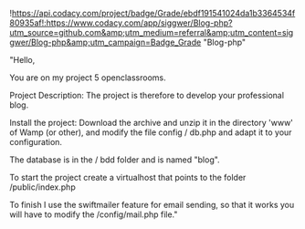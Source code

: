 !https://api.codacy.com/project/badge/Grade/ebdf191541024da1b3364534f80935af!:https://www.codacy.com/app/siggwer/Blog-php?utm_source=github.com&amp;utm_medium=referral&amp;utm_content=siggwer/Blog-php&amp;utm_campaign=Badge_Grade
"Blog-php" 

"Hello,

You are on my project 5 openclassrooms.

Project Description: The project is therefore to develop your professional blog.

Install the project: Download the archive and unzip it in the directory 'www' of Wamp (or other), and modify the file config / db.php and adapt it to your configuration.

The database is in the / bdd folder and is named "blog".

To start the project create a virtualhost that points to the folder /public/index.php

To finish I use the swiftmailer feature for email sending, so that it works you will have to modify the /config/mail.php file."
